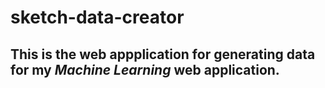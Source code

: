 # sketch-data-creator
## This is the web appplication for generating data for my *Machine Learning* web application.
